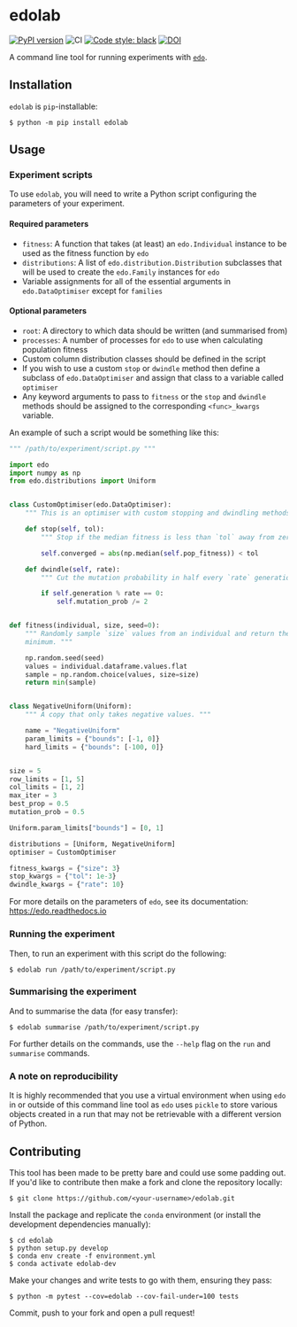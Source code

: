 # edolab

[![PyPI version](https://img.shields.io/pypi/v/edolab.svg)](https://pypi.org/project/edolab/)
![CI](https://github.com/daffidwilde/edolab/workflows/CI/badge.svg)
[![Code style: black](https://img.shields.io/badge/code%20style-black-000000.svg)](https://github.com/psf/black)
[![DOI](https://zenodo.org/badge/DOI/10.5281/zenodo.3979467.svg)](https://doi.org/10.5281/zenodo.3979467)

A command line tool for running experiments with
[`edo`](https://github.com/daffidwilde/edo).


## Installation

`edolab` is `pip`-installable:

```
$ python -m pip install edolab
```


## Usage

### Experiment scripts

To use `edolab`, you will need to write a Python script configuring the
parameters of your experiment.

#### Required parameters

- `fitness`: A function that takes (at least) an `edo.Individual` instance
  to be used as the fitness function by `edo`
- `distributions`: A list of `edo.distribution.Distribution` subclasses that
  will be used to create the `edo.Family` instances for `edo`
- Variable assignments for all of the essential arguments in
  `edo.DataOptimiser` except for `families`

#### Optional parameters

- `root`: A directory to which data should be written (and summarised from)
- `processes`: A number of processes for `edo` to use when calculating
  population fitness
- Custom column distribution classes should be defined in the script
- If you wish to use a custom `stop` or `dwindle` method then define a subclass
  of `edo.DataOptimiser` and assign that class to a variable called `optimiser`
- Any keyword arguments to pass to `fitness` or the `stop` and `dwindle` methods
  should be assigned to the corresponding `<func>_kwargs` variable.

An example of such a script would be something like this:

```python
""" /path/to/experiment/script.py """

import edo
import numpy as np
from edo.distributions import Uniform


class CustomOptimiser(edo.DataOptimiser):
    """ This is an optimiser with custom stopping and dwindling methods. """

    def stop(self, tol):
        """ Stop if the median fitness is less than `tol` away from zero. """

        self.converged = abs(np.median(self.pop_fitness)) < tol

    def dwindle(self, rate):
        """ Cut the mutation probability in half every `rate` generations. """

        if self.generation % rate == 0:
            self.mutation_prob /= 2


def fitness(individual, size, seed=0):
    """ Randomly sample `size` values from an individual and return the
    minimum. """

    np.random.seed(seed)
    values = individual.dataframe.values.flat
    sample = np.random.choice(values, size=size)
    return min(sample)


class NegativeUniform(Uniform):
    """ A copy that only takes negative values. """

    name = "NegativeUniform"
    param_limits = {"bounds": [-1, 0]}
    hard_limits = {"bounds": [-100, 0]}


size = 5
row_limits = [1, 5]
col_limits = [1, 2]
max_iter = 3
best_prop = 0.5
mutation_prob = 0.5

Uniform.param_limits["bounds"] = [0, 1]

distributions = [Uniform, NegativeUniform]
optimiser = CustomOptimiser

fitness_kwargs = {"size": 3}
stop_kwargs = {"tol": 1e-3}
dwindle_kwargs = {"rate": 10}
```

For more details on the parameters of `edo`, see its documentation:
<https://edo.readthedocs.io>

### Running the experiment

Then, to run an experiment with this script do the following:

```
$ edolab run /path/to/experiment/script.py
```

### Summarising the experiment

And to summarise the data (for easy transfer):

```
$ edolab summarise /path/to/experiment/script.py
```

For further details on the commands, use the `--help` flag on the `run` and
`summarise` commands.

### A note on reproducibility

It is highly recommended that you use a virtual environment when using `edo` in
or outside of this command line tool as `edo` uses `pickle` to store various
objects created in a run that may not be retrievable with a different version of
Python.


## Contributing

This tool has been made to be pretty bare and could use some padding out. If
you'd like to contribute then make a fork and clone the repository locally:

```
$ git clone https://github.com/<your-username>/edolab.git
```

Install the package and replicate the `conda` environment (or install the
development dependencies manually):

```
$ cd edolab
$ python setup.py develop
$ conda env create -f environment.yml
$ conda activate edolab-dev
```

Make your changes and write tests to go with them, ensuring they pass:

```
$ python -m pytest --cov=edolab --cov-fail-under=100 tests
```

Commit, push to your fork and open a pull request!
